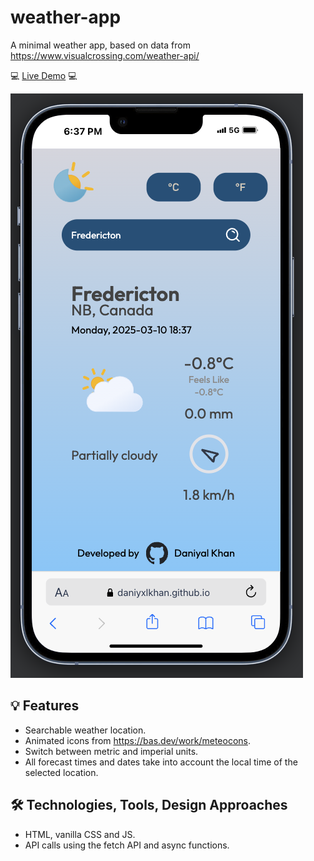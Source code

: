 # weather-app
A minimal weather app, based on data from https://www.visualcrossing.com/weather-api/

💻 [Live Demo](https://daniyxlkhan.github.io/Instant-Weather/) 💻


![screenshot](https://github.com/daniyxlkhan/weather-app/blob/main/src/assets/ss1.png)

## 💡 Features
- Searchable weather location.
- Animated icons from https://bas.dev/work/meteocons.
- Switch between metric and imperial units.
- All forecast times and dates take into account the local time of the selected location.

## 🛠️ Technologies, Tools, Design Approaches
- HTML, vanilla CSS and JS.
- API calls using the fetch API and async functions.
